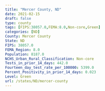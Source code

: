 ```yaml
---
title: "Mercer County, ND"
date: 2021-02-15
draft: false
type: county
tags: [FIPS:38057.0,FEMA:8.0,Non-core,Green]
categories: [ND]
County: Mercer County
State: ND
FIPS: 38057.0
FEMA_Region: 8.0
Population: 8187.0
NCHS_Urban_Rural_Classification: Non-core
Tests_in_prior_14_days: 442.0
Fourteen_day_test_rate_per_100000: 5399.0
Percent_Positivity_in_prior_14_days: 0.023
Level: Green
url: /states/ND/mercer-county
---
```



